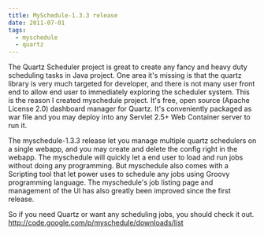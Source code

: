 ```yaml
---
title: MySchedule-1.3.3 release
date: 2011-07-01
tags:
  - myschedule
  - quartz
---
```

The Quartz Scheduler project is great to create any fancy and heavy duty scheduling tasks in Java project. One area it's missing is that the quartz library is very much targeted for developer, and there is not many user front end to allow end user to immediately exploring the scheduler system. This is the reason I created myschedule project. It's free, open source (Apache License 2.0) dashboard manager for Quartz. It's conveniently packaged as war file and you may deploy into any Servlet 2.5+ Web Container server to run it.

The myschedule-1.3.3 release let you manage multiple quartz schedulers on a single webapp, and you may create and delete the config right in the webapp. The myschedule will quickly let a end user to load and run jobs without doing any programming. But myschedule also comes with a Scripting tool that let power uses to schedule any jobs using Groovy programming language. The myschedule's job listing page and management of the UI has also greatly been improved since the first release.

So if you need Quartz or want any scheduling jobs, you should check it out. http://code.google.com/p/myschedule/downloads/list